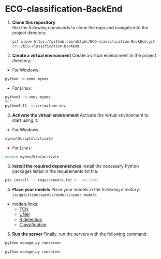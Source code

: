 # ECG-classification-BackEnd

1. **Clone this repository**  
   Run the following commands to clone the repo and navigate into the project directory:
   ```bash
   git clone https://github.com/ab2gbl/ECG-classification-BackEnd.git
   cd ./ECG-classification-BackEnd
   ```
2. **Create a virtual environment**
   Create a virtual environment in the project directory:

- For Windows:

```bash
python -m venv myenv
```

- For Linux:

```bash
python3 -m venv myenv
#or
python3.12 -m virtualenv env
```

3. **Activate the virtual environment**
   Activate the virtual environment to start using it:

- For Windows:

```bash
myenv\Scripts\activate
```

- For Linux:

```bash
source myenv/bin/activate
```

3. **Install the required dependencies**
   Install the necessary Python packages listed in the requirements.txt file:

```bash
pip install -r requirements.txt # --no-deps
```

4. **Place your models**
   Place your models in the following directory:
   `/acquisition/agents/models/<your model>`

- models links:
  - [TCN](https://drive.google.com/file/d/1HpYazmdleuyBTERfswcsJzbq7Vgp4MCS/view?usp=sharing)
  - [UNet](https://drive.google.com/file/d/1OgGjSDh-HdKuyGcOYPCUztTXu9U6Ld-p/view?usp=sharing)
  - [R detection](https://www.kaggle.com/models/abdessamiguebli/r-detection)
  - [Classification](https://www.kaggle.com/code/abdessamiguebli/ecg-classification/output)

5. **Run the server**
   Finally, run the servers with the following command:

```bash
python manage.py runserver
```

```bash
python manage.py runserver
```
